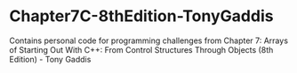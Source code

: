 # Chapter7C-8thEdition-TonyGaddis
Contains personal code for programming challenges from Chapter 7: Arrays of Starting Out With C++: From Control Structures Through Objects (8th Edition) - Tony Gaddis

